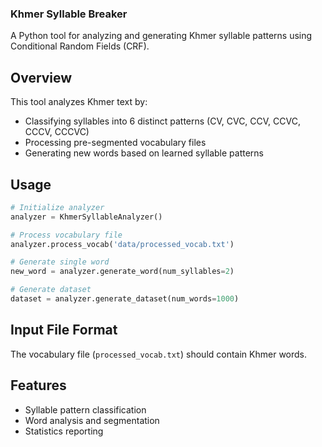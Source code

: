 ### Khmer Syllable Breaker

A Python tool for analyzing and generating Khmer syllable patterns using Conditional Random Fields (CRF).

## Overview

This tool analyzes Khmer text by:
- Classifying syllables into 6 distinct patterns (CV, CVC, CCV, CCVC, CCCV, CCCVC)
- Processing pre-segmented vocabulary files
- Generating new words based on learned syllable patterns
## Usage

```python
# Initialize analyzer
analyzer = KhmerSyllableAnalyzer()

# Process vocabulary file
analyzer.process_vocab('data/processed_vocab.txt')

# Generate single word
new_word = analyzer.generate_word(num_syllables=2)

# Generate dataset
dataset = analyzer.generate_dataset(num_words=1000)
```

## Input File Format

The vocabulary file (`processed_vocab.txt`) should contain Khmer words.

## Features

- Syllable pattern classification
- Word analysis and segmentation
- Statistics reporting

